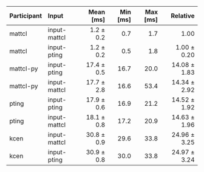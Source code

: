 | Participant | Input | Mean [ms] | Min [ms] | Max [ms] | Relative |
|:---|:---|---:|---:|---:|---:|
| mattcl | input-mattcl | 1.2 ± 0.2 | 0.7 | 1.7 | 1.00 |
| mattcl | input-pting | 1.2 ± 0.2 | 0.5 | 1.8 | 1.00 ± 0.20 |
| mattcl-py | input-pting | 17.4 ± 0.5 | 16.7 | 20.0 | 14.08 ± 1.83 |
| mattcl-py | input-mattcl | 17.7 ± 2.8 | 16.6 | 53.4 | 14.34 ± 2.92 |
| pting | input-pting | 17.9 ± 0.6 | 16.9 | 21.2 | 14.52 ± 1.92 |
| pting | input-mattcl | 18.1 ± 0.8 | 17.2 | 20.9 | 14.63 ± 1.96 |
| kcen | input-mattcl | 30.8 ± 0.9 | 29.6 | 33.8 | 24.96 ± 3.25 |
| kcen | input-pting | 30.9 ± 0.8 | 30.0 | 33.8 | 24.97 ± 3.24 |
